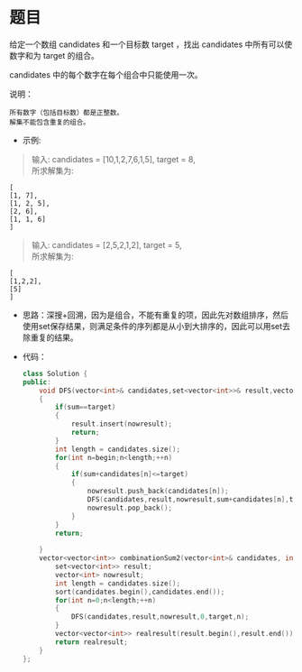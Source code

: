 # 题目
给定一个数组 candidates 和一个目标数 target ，找出 candidates 中所有可以使数字和为 target 的组合。

candidates 中的每个数字在每个组合中只能使用一次。

说明：

    所有数字（包括目标数）都是正整数。
    解集不能包含重复的组合。 

* 示例:

>输入: candidates = [10,1,2,7,6,1,5], target = 8,<br>
所求解集为:

    [
    [1, 7],
    [1, 2, 5],
    [2, 6],
    [1, 1, 6]
    ]

>输入: candidates = [2,5,2,1,2], target = 5,<br>
所求解集为:

    [
    [1,2,2],
    [5]
    ]

* 思路：深搜+回溯，因为是组合，不能有重复的项，因此先对数组排序，然后使用set保存结果，则满足条件的序列都是从小到大排序的，因此可以用set去除重复的结果。

* 代码：
    ```C++
    class Solution {
    public:
        void DFS(vector<int>& candidates,set<vector<int>>& result,vector<int>& nowresult,int sum,int target,int begin)
        {
            if(sum==target)
            {
                result.insert(nowresult);
                return;
            }
            int length = candidates.size();
            for(int n=begin;n<length;++n)
            {
                if(sum+candidates[n]<=target)
                {
                    nowresult.push_back(candidates[n]);
                    DFS(candidates,result,nowresult,sum+candidates[n],target,n+1);
                    nowresult.pop_back();
                }
            }
            return;
            
        }
        vector<vector<int>> combinationSum2(vector<int>& candidates, int target) {
            set<vector<int>> result;
            vector<int> nowresult;
            int length = candidates.size();
            sort(candidates.begin(),candidates.end());
            for(int n=0;n<length;++n)
            {
                DFS(candidates,result,nowresult,0,target,n);
            }
            vector<vector<int>> realresult(result.begin(),result.end());
            return realresult;
        }
    };
    ```